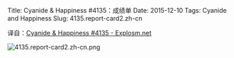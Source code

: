 Title: Cyanide & Happiness #4135：成绩单
Date: 2015-12-10
Tags: Cyanide and Happiness
Slug: 4135.report-card2.zh-cn

译自：[Cyanide & Happiness #4135 - Explosm.net](http://explosm.net/comics/4135/)


![4135.report-card2.zh-cn.png](/static/images/comics/4135.report-card2.zh-cn.png)